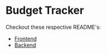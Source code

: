 # Budget Tracker

Checkout these respective README's:

* [Frontend](frontend/README.md)
* [Backend](backend/README.md)